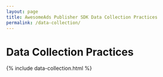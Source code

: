 ```yaml
---
layout: page
title: AwesomeAds Publisher SDK Data Collection Practices
permalink: /data-collection/
---
```

# Data Collection Practices

{% include data-collection.html %}